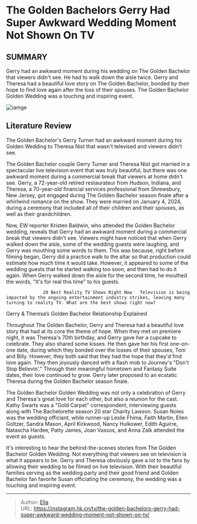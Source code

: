 # The Golden Bachelors Gerry Had Super Awkward Wedding Moment Not Shown On TV


## SUMMARY 



  Gerry had an awkward moment during his wedding on The Golden Bachelor that viewers didn&#39;t see. He had to walk down the aisle twice.   Gerry and Theresa had a beautiful love story on The Golden Bachelor, bonded by their hope to find love again after the loss of their spouses.   The Golden Bachelor Golden Wedding was a touching and inspiring event.  

![iamge](https://static1.srcdn.com/wordpress/wp-content/uploads/2024/01/the-golden-bachelor-s-gerry-had-super-awkward-wedding-moment-not-shown-on-tv.jpg)

## Literature Review
The Golden Bachelor&#39;s Gerry Turner had an awkward moment during his Golden Wedding to Theresa Nist that wasn&#39;t televised and viewers didn&#39;t see.




The Golden Bachelor couple Gerry Turner and Theresa Nist got married in a spectacular live television event that was truly beautiful, but there was one awkward moment during a commercial break that viewers at home didn&#39;t see. Gerry, a 72-year-old retired restaurateur from Hudson, Indiana, and Theresa, a 70-year-old financial services professional from Shrewsbury, New Jersey, got engaged during The Golden Bachelor season finale after a whirlwind romance on the show. They were married on January 4, 2024, during a ceremony that included all of their children and their spouses, as well as their grandchildren.




Now, EW reporter Kristen Baldwin, who attended the Golden Bachelor wedding, reveals that Gerry had an awkward moment during a commercial break that viewers didn&#39;t see. Viewers might have noticed that when Gerry walked down the aisle, some of the wedding guests were laughing, and Gerry was mouthing some words to them. This was because, right before filming began, Gerry did a practice walk to the altar so that production could estimate how much time it would take. However, it appeared to some of the wedding guests that he started walking too soon, and then had to do it again. When Gerry walked down the aisle for the second time, he mouthed the words, &#34;It&#39;s for real this time&#34; to his guests.

                  20 Best Reality TV Shows Right Now   Television is being impacted by the ongoing entertainment industry strikes, leaving many turning to reality TV. What are the best shows right now?    


 Gerry &amp; Theresa’s Golden Bachelor Relationship Explained 
          




Throughout The Golden Bachelor, Gerry and Theresa had a beautiful love story that had at its core the theme of hope. When they met on premiere night, it was Theresa&#39;s 70th birthday, and Gerry gave her a cupcake to celebrate. They also shared some kisses. He then gave her his first one-on-one date, during which they bonded over the losses of their spouses, Toni and Billy. However, they both said that they had the hope that they&#39;d find love again. They then joyously danced with a flash mob to Journey&#39;s &#34;Don&#39;t Stop Believin&#39;.&#34; Through their meaningful hometown and Fantasy Suite dates, their love continued to grow. Gerry later proposed to an ecstatic Theresa during the Golden Bachelor season finale.


 

The Golden Bachelor Golden Wedding was not only a celebration of Gerry and Theresa&#39;s great love for each other, but also a reunion for the cast. Kathy Swarts was a &#34;Gold Carpet&#34; correspondent, interviewing guests along with The Bachelorette season 20 star Charity Lawson. Susan Noles was the wedding officiant, while runner-up Leslie Fhima, Faith Martin, Ellen Goltzer, Sandra Mason, April Kirkwood, Nancy Hulkower, Edith Aguirre, Natascha Hardee, Patty James, Joan Vassos, and Anna Zalk attended the event as guests.




It&#39;s interesting to hear the behind-the-scenes stories from The Golden Bachelor Golden Wedding. Not everything that viewers see on television is what it appears to be. Gerry and Theresa obviously gave a lot to the fans by allowing their wedding to be filmed on live television. With their beautiful families serving as the wedding party and their good friend and Golden Bachelor fan favorite Susan officiating the ceremony, the wedding was a touching and inspiring event.



---

> Author: [Ella](https://instagram.hk.cn/)  
> URL: https://instagram.hk.cn/tv/the-golden-bachelors-gerry-had-super-awkward-wedding-moment-not-shown-on-tv/  

